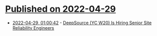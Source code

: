 # [Published on 2022-04-29](index.md)

* [2022-04-29, 01:00:42](https://news.ycombinator.com/item?id=31200134) - [DeepSource (YC W20) Is Hiring Senior Site Reliability Engineers](https://deepsource.io/jobs/listing/senior-site-reliability-engineer/4289150004/)
